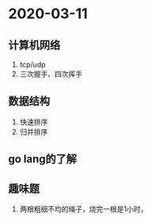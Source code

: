 # 2020-03-11
## 计算机网络
1. tcp/udp
2. 三次握手、四次挥手
## 数据结构
1. 快速排序
2. 归并排序
## 
## go lang的了解
## 趣味题
1. 两根粗细不均的绳子，烧完一根是1小时，